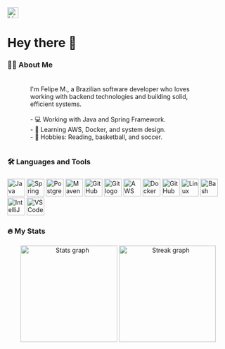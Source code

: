 <a href="https://www.linkedin.com/in/felipemelozx/" target="_blank">
    <img src="https://img.shields.io/static/v1?message=LinkedIn&logo=linkedin&label=&color=0077B5&logoColor=white&labelColor=&style=for-the-badge" height="25" alt="LinkedIn logo" />
</a>


###

<h1>Hey there 👋</h1>

###

<h3 align="left">👩‍💻 About Me</h3>

###

<div align="center" style="display: flex; align-items: center; justify-content: center; gap: 20px; flex-wrap: wrap;">
  
  <p align="left" style="max-width: 400px;">
    I'm Felipe M., a Brazilian software developer who loves working with backend technologies and building solid, efficient systems.<br><br>
    - 💻 Working with Java and Spring Framework.<br>
    - 📘 Learning AWS, Docker, and system design.<br>
    - 🏀 Hobbies: Reading, basketball, and soccer.
  </p>
</div>


###

<h3 align="left">🛠 Languages and Tools</h3>

###

<div align="left" dir="auto">
  <img src="https://skillicons.dev/icons?i=java" height="40" alt="Java logo" />
  <img src="https://skillicons.dev/icons?i=spring" height="40" alt="Spring logo" />
  <img src="https://skillicons.dev/icons?i=postgres" height="40" alt="PostgreSQL logo" />
  <img src="https://skillicons.dev/icons?i=maven" height="40" alt="Maven logo" />
  <img src="https://skillicons.dev/icons?i=github" height="40" alt="GitHub logo" />
  <img src="https://skillicons.dev/icons?i=git" height="40" alt="Git logo" />
  <img src="https://skillicons.dev/icons?i=aws" height="40" alt="AWS logo" />
  <img src="https://skillicons.dev/icons?i=docker" height="40" alt="Docker logo" />
  <img src="https://skillicons.dev/icons?i=githubactions" height="40" alt="GitHub Actions logo" />
  <img src="https://skillicons.dev/icons?i=linux" height="40" alt="Linux logo" />
  <img src="https://skillicons.dev/icons?i=bash" height="40" alt="Bash logo" />
  <img src="https://skillicons.dev/icons?i=idea" height="40" alt="IntelliJ IDEA logo"/>    
  <img src="https://skillicons.dev/icons?i=vscode" height="40" alt="VSCode logo" />
</div>

###

<h3 align="left">🔥 My Stats</h3>

###

<div align="center">
  <img src="https://github-readme-stats.vercel.app/api?username=felipemelozx&hide_title=true&hide_rank=false&show_icons=true&include_all_commits=true&count_private=true&disable_animations=fatruelse&locale=en&theme=tokyonight&hide_border=false&order=1" 
  height="220" alt="Stats graph" />
  <img src="https://streak-stats.demolab.com?user=felipemelozx&locale=en&mode=daily&theme=tokyonight&hide_border=false&border_radius=5" height="220" alt="Streak graph" />
</div>

###
